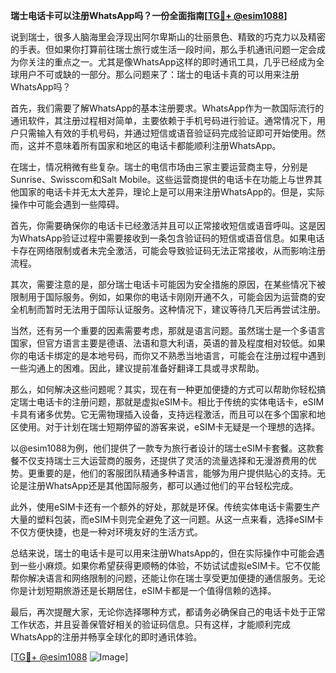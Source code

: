 **瑞士电话卡可以注册WhatsApp吗？一份全面指南[[TG💪+ @esim1088](https://t.me/s/esim1088)]**

说到瑞士，很多人脑海里会浮现出阿尔卑斯山的壮丽景色、精致的巧克力以及精密的手表。但如果你打算前往瑞士旅行或生活一段时间，那么手机通讯问题一定会成为你关注的重点之一。尤其是像WhatsApp这样的即时通讯工具，几乎已经成为全球用户不可或缺的一部分。那么问题来了：瑞士的电话卡真的可以用来注册WhatsApp吗？

首先，我们需要了解WhatsApp的基本注册要求。WhatsApp作为一款国际流行的通讯软件，其注册过程相对简单，主要依赖于手机号码进行验证。通常情况下，用户只需输入有效的手机号码，并通过短信或语音验证码完成验证即可开始使用。然而，这并不意味着所有国家和地区的电话卡都能顺利注册WhatsApp。

在瑞士，情况稍微有些复杂。瑞士的电信市场由三家主要运营商主导，分别是Sunrise、Swisscom和Salt Mobile。这些运营商提供的电话卡在功能上与世界其他国家的电话卡并无太大差异，理论上是可以用来注册WhatsApp的。但是，实际操作中可能会遇到一些障碍。

首先，你需要确保你的电话卡已经激活并且可以正常接收短信或语音呼叫。这是因为WhatsApp验证过程中需要接收到一条包含验证码的短信或语音信息。如果电话卡存在网络限制或者未完全激活，可能会导致验证码无法正常接收，从而影响注册流程。

其次，需要注意的是，部分瑞士电话卡可能因为安全措施的原因，在某些情况下被限制用于国际服务。例如，如果你的电话卡刚刚开通不久，可能会因为运营商的安全机制而暂时无法用于国际认证服务。这种情况下，建议等待几天后再尝试注册。

当然，还有另一个重要的因素需要考虑，那就是语言问题。虽然瑞士是一个多语言国家，但官方语言主要是德语、法语和意大利语，英语的普及程度相对较低。如果你的电话卡绑定的是本地号码，而你又不熟悉当地语言，可能会在注册过程中遇到一些沟通上的困难。因此，建议提前准备好翻译工具或寻求帮助。

那么，如何解决这些问题呢？其实，现在有一种更加便捷的方式可以帮助你轻松搞定瑞士电话卡的注册问题，那就是虚拟eSIM卡。相比于传统的实体电话卡，eSIM卡具有诸多优势。它无需物理插入设备，支持远程激活，而且可以在多个国家和地区使用。对于计划在瑞士短期停留的游客来说，eSIM卡无疑是一个理想的选择。

以@esim1088为例，他们提供了一款专为旅行者设计的瑞士eSIM卡套餐。这款套餐不仅支持瑞士三大运营商的服务，还提供了灵活的流量选择和无漫游费用的优势。更重要的是，他们的客服团队精通多种语言，能够为用户提供贴心的支持。无论是注册WhatsApp还是其他国际服务，都可以通过他们的平台轻松完成。

此外，使用eSIM卡还有一个额外的好处，那就是环保。传统实体电话卡需要生产大量的塑料包装，而eSIM卡则完全避免了这一问题。从这一点来看，选择eSIM卡不仅方便快捷，也是一种对环境友好的生活方式。

总结来说，瑞士的电话卡是可以用来注册WhatsApp的，但在实际操作中可能会遇到一些小麻烦。如果你希望获得更顺畅的体验，不妨试试虚拟eSIM卡。它不仅能帮你解决语言和网络限制的问题，还能让你在瑞士享受更加便捷的通信服务。无论你是计划短期旅游还是长期居住，eSIM卡都是一个值得信赖的选择。

最后，再次提醒大家，无论你选择哪种方式，都请务必确保自己的电话卡处于正常工作状态，并且妥善保管好相关的验证码信息。只有这样，才能顺利完成WhatsApp的注册并畅享全球化的即时通讯体验。

[[TG💪+ @esim1088](https://t.me/s/esim1088) ![Image](https://i.postimg.cc/4NQfJmqS/Snipaste-2025-05-13-00-14-12.png)]